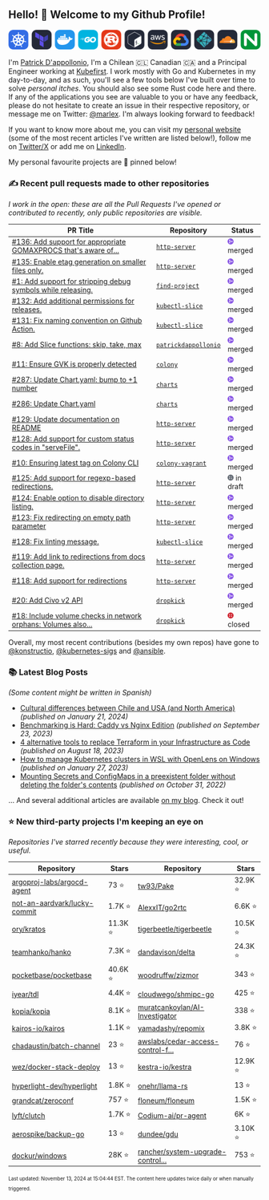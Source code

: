 <!-- DO NOT EDIT THIS FILE DIRECTLY! This file was automatically generated from the tool in this repo. -->

## Hello! 👋 Welcome to my Github Profile!

<p align="center">
  <picture>
    <source media="(prefers-color-scheme: dark)" srcset="images/icons-dark.png">
    <source media="(prefers-color-scheme: light)" srcset="images/icons-light.png">
    <img src="images/icons-dark.png" alt="technologies I use">
  </picture>
</p>

I'm [Patrick D'appollonio](https://www.patrickdap.com), I'm a Chilean 🇨🇱 Canadian 🇨🇦 and a Principal Engineer working at [Kubefirst](https://kubefirst.io). I work mostly with Go and Kubernetes in my day-to-day, and as such, you'll see a few tools below I've built over time to solve *personal itches*. You should also see some Rust code here and there. If any of the applications you see are valuable to you or have any feedback, please do not hesitate to create an issue in their respective repository, or message me on Twitter: [@marlex](https://twitter.com/marlex). I'm always looking forward to feedback!

If you want to know more about me, you can visit my [personal website](https://www.patrickdap.com) (some of the most recent articles I've written are listed below!), follow me on [Twitter/X](https://twitter.com/marlex) or add me on [LinkedIn](https://www.linkedin.com/in/patrickdappollonio/).

My personal favourite projects are 📌 pinned below!
### ✍️ Recent pull requests made to other repositories

*I work in the open: these are all the Pull Requests I've opened or contributed to recently, only public repositories are visible.*

| PR Title | Repository | Status |
| --- | --- | --- |
| [#136: Add support for appropriate GOMAXPROCS that's aware of...](https://github.com/patrickdappollonio/http-server/pull/136) | [`http-server`](https://github.com/patrickdappollonio/http-server) | <img src="images/github-merged.png" width="12px" height="12px"> merged |
| [#135: Enable etag generation on smaller files only.](https://github.com/patrickdappollonio/http-server/pull/135) | [`http-server`](https://github.com/patrickdappollonio/http-server) | <img src="images/github-merged.png" width="12px" height="12px"> merged |
| [#1: Add support for stripping debug symbols while releasing.](https://github.com/patrickdappollonio/find-project/pull/1) | [`find-project`](https://github.com/patrickdappollonio/find-project) | <img src="images/github-merged.png" width="12px" height="12px"> merged |
| [#132: Add additional permissions for releases.](https://github.com/patrickdappollonio/kubectl-slice/pull/132) | [`kubectl-slice`](https://github.com/patrickdappollonio/kubectl-slice) | <img src="images/github-merged.png" width="12px" height="12px"> merged |
| [#131: Fix naming convention on Github Action.](https://github.com/patrickdappollonio/kubectl-slice/pull/131) | [`kubectl-slice`](https://github.com/patrickdappollonio/kubectl-slice) | <img src="images/github-merged.png" width="12px" height="12px"> merged |
| [#8: Add Slice functions: skip, take, max](https://github.com/patrickdappollonio/patrickdappollonio/pull/8) | [`patrickdappollonio`](https://github.com/patrickdappollonio/patrickdappollonio) | <img src="images/github-merged.png" width="12px" height="12px"> merged |
| [#11: Ensure GVK is properly detected](https://github.com/konstructio/colony/pull/11) | [`colony`](https://github.com/konstructio/colony) | <img src="images/github-merged.png" width="12px" height="12px"> merged |
| [#287: Update Chart.yaml: bump to +1 number](https://github.com/konstructio/charts/pull/287) | [`charts`](https://github.com/konstructio/charts) | <img src="images/github-merged.png" width="12px" height="12px"> merged |
| [#286: Update Chart.yaml](https://github.com/konstructio/charts/pull/286) | [`charts`](https://github.com/konstructio/charts) | <img src="images/github-merged.png" width="12px" height="12px"> merged |
| [#129: Update documentation on README](https://github.com/patrickdappollonio/http-server/pull/129) | [`http-server`](https://github.com/patrickdappollonio/http-server) | <img src="images/github-merged.png" width="12px" height="12px"> merged |
| [#128: Add support for custom status codes in "serveFile".](https://github.com/patrickdappollonio/http-server/pull/128) | [`http-server`](https://github.com/patrickdappollonio/http-server) | <img src="images/github-merged.png" width="12px" height="12px"> merged |
| [#10: Ensuring latest tag on Colony CLI](https://github.com/konstructio/colony-vagrant/pull/10) | [`colony-vagrant`](https://github.com/konstructio/colony-vagrant) | <img src="images/github-merged.png" width="12px" height="12px"> merged |
| [#125: Add support for regexp-based redirections.](https://github.com/patrickdappollonio/http-server/pull/125) | [`http-server`](https://github.com/patrickdappollonio/http-server) | <img src="images/github-draft.png" width="12px" height="12px"> in draft |
| [#124: Enable option to disable directory listing.](https://github.com/patrickdappollonio/http-server/pull/124) | [`http-server`](https://github.com/patrickdappollonio/http-server) | <img src="images/github-merged.png" width="12px" height="12px"> merged |
| [#123: Fix redirecting on empty path parameter](https://github.com/patrickdappollonio/http-server/pull/123) | [`http-server`](https://github.com/patrickdappollonio/http-server) | <img src="images/github-merged.png" width="12px" height="12px"> merged |
| [#128: Fix linting message.](https://github.com/patrickdappollonio/kubectl-slice/pull/128) | [`kubectl-slice`](https://github.com/patrickdappollonio/kubectl-slice) | <img src="images/github-merged.png" width="12px" height="12px"> merged |
| [#119: Add link to redirections from docs collection page.](https://github.com/patrickdappollonio/http-server/pull/119) | [`http-server`](https://github.com/patrickdappollonio/http-server) | <img src="images/github-merged.png" width="12px" height="12px"> merged |
| [#118: Add support for redirections](https://github.com/patrickdappollonio/http-server/pull/118) | [`http-server`](https://github.com/patrickdappollonio/http-server) | <img src="images/github-merged.png" width="12px" height="12px"> merged |
| [#20: Add Civo v2 API](https://github.com/konstructio/dropkick/pull/20) | [`dropkick`](https://github.com/konstructio/dropkick) | <img src="images/github-merged.png" width="12px" height="12px"> merged |
| [#18: Include volume checks in network orphans: Volumes also...](https://github.com/konstructio/dropkick/pull/18) | [`dropkick`](https://github.com/konstructio/dropkick) | <img src="images/github-closed.png" width="12px" height="12px"> closed |


Overall, my most recent contributions (besides my own repos) have gone to 
[@konstructio](https://github.com/konstructio),
[@kubernetes-sigs](https://github.com/kubernetes-sigs)
and [@ansible](https://github.com/ansible).
### 📚 Latest Blog Posts

*(Some content might be written in Spanish)*


* [Cultural differences between Chile and USA (and North America)](https://www.patrickdap.com/post/cultural-differences-chile-usa/?ref=github-profile) *(published on January 21, 2024)*
* [Benchmarking is Hard: Caddy vs Nginx Edition](https://www.patrickdap.com/post/benchmarking-is-hard/?ref=github-profile) *(published on September 23, 2023)*
* [4 alternative tools to replace Terraform in your Infrastructure as Code](https://www.patrickdap.com/post/ideas-replace-terraform/?ref=github-profile) *(published on August 18, 2023)*
* [How to manage Kubernetes clusters in WSL with OpenLens on Windows](https://www.patrickdap.com/post/openlens-wsl/?ref=github-profile) *(published on January 27, 2023)*
* [Mounting Secrets and ConfigMaps in a preexistent folder without deleting the folder's contents](https://www.patrickdap.com/post/mounting-secrets-configmaps-without-deleting/?ref=github-profile) *(published on October 31, 2022)*

... And several additional articles are available [on my blog](https://www.patrickdap.com/). Check it out!

### ⭐ New third-party projects I'm keeping an eye on

*Repositories I've starred recently because they were interesting, cool, or useful.*

| Repository | Stars | Repository | Stars |
|------------|-------|------------|-------|
|[argoproj-labs/argocd-agent](https://github.com/argoproj-labs/argocd-agent) | 73 ⭐️|[tw93/Pake](https://github.com/tw93/Pake) | 32.9K ⭐️|
|[not-an-aardvark/lucky-commit](https://github.com/not-an-aardvark/lucky-commit) | 1.7K ⭐️|[AlexxIT/go2rtc](https://github.com/AlexxIT/go2rtc) | 6.6K ⭐️|
|[ory/kratos](https://github.com/ory/kratos) | 11.3K ⭐️|[tigerbeetle/tigerbeetle](https://github.com/tigerbeetle/tigerbeetle) | 10.5K ⭐️|
|[teamhanko/hanko](https://github.com/teamhanko/hanko) | 7.3K ⭐️|[dandavison/delta](https://github.com/dandavison/delta) | 24.3K ⭐️|
|[pocketbase/pocketbase](https://github.com/pocketbase/pocketbase) | 40.6K ⭐️|[woodruffw/zizmor](https://github.com/woodruffw/zizmor) | 343 ⭐️|
|[iyear/tdl](https://github.com/iyear/tdl) | 4.4K ⭐️|[cloudwego/shmipc-go](https://github.com/cloudwego/shmipc-go) | 425 ⭐️|
|[kopia/kopia](https://github.com/kopia/kopia) | 8.1K ⭐️|[muratcankoylan/AI-Investigator](https://github.com/muratcankoylan/AI-Investigator) | 338 ⭐️|
|[kairos-io/kairos](https://github.com/kairos-io/kairos) | 1.1K ⭐️|[yamadashy/repomix](https://github.com/yamadashy/repomix) | 3.8K ⭐️|
|[chadaustin/batch-channel](https://github.com/chadaustin/batch-channel) | 23 ⭐️|[awslabs/cedar-access-control-f...](https://github.com/awslabs/cedar-access-control-for-k8s) | 76 ⭐️|
|[wez/docker-stack-deploy](https://github.com/wez/docker-stack-deploy) | 13 ⭐️|[kestra-io/kestra](https://github.com/kestra-io/kestra) | 12.9K ⭐️|
|[hyperlight-dev/hyperlight](https://github.com/hyperlight-dev/hyperlight) | 1.8K ⭐️|[onehr/llama-rs](https://github.com/onehr/llama-rs) | 13 ⭐️|
|[grandcat/zeroconf](https://github.com/grandcat/zeroconf) | 757 ⭐️|[floneum/floneum](https://github.com/floneum/floneum) | 1.5K ⭐️|
|[lyft/clutch](https://github.com/lyft/clutch) | 1.7K ⭐️|[Codium-ai/pr-agent](https://github.com/Codium-ai/pr-agent) | 6K ⭐️|
|[aerospike/backup-go](https://github.com/aerospike/backup-go) | 13 ⭐️|[dundee/gdu](https://github.com/dundee/gdu) | 3.10K ⭐️|
|[dockur/windows](https://github.com/dockur/windows) | 28K ⭐️|[rancher/system-upgrade-control...](https://github.com/rancher/system-upgrade-controller) | 753 ⭐️|

<sup><sub>Last updated: November 13, 2024 at 15:04:44 EST. The content here updates twice daily or when manually triggered.</sup></sub>